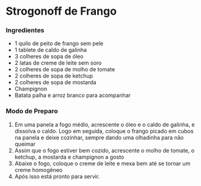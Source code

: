 # Strogonoff de Frango

### Ingredientes

 - 1 quilo de peito de frango sem pele
 - 1 tablete de caldo de galinha
 - 3 colheres de sopa de óleo
 - 2 latas de creme de leite sem soro
 - 2 colheres de sopa de molho de tomate
 - 2 colheres de sopa de ketchup
 - 2 colheres de sopa de mostarda
 - Champignon
 - Batata palha e arroz branco para acompanhar


 ### Modo de Preparo
 1. Em uma panela a fogo médio, acrescente o óleo e o caldo de galinha, e dissolva o caldo. Logo em seguida, coloque o frango picado em cubos na panela e deixe cozinhar, sempre dando uma olhadinha para não queimar
 2. Assim que o fogo estiver bem cozido, acrescente o molho de tomate, o ketchup, a mostarda e champignon a gosto
 3. Abaixe o fogo, coloque o creme de leite e mexa bem até se tornar um creme homogêneo
 4. Após isso está pronto para servir.
